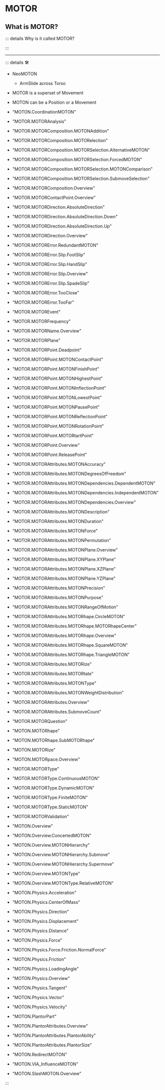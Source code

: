 <script setup>
import ElementGroupIkon from '/vue/ElementGroupIkon.vue'
</script>

# <div class="d-flex justify-center text-h1"><motor>MOTOR</motor></div>

<ElementGroupIkon imageSource='/Ikon/Motor_Ikon.png' />

## What is <motor>MOTOR?</motor>

::: details Why is it called <motor>MOTOR</motor>?

:::

---

<!-- =================================================== -->
<!-- =================================================== -->
<!-- =================================================== -->
<!-- =================================================== -->
<!-- =================================================== -->
::: details 🛠

- NeoMOTON
    - ArmSlide across Torso
- MOTOR is a superset of Movement
- MOTON can be a Position or a Movement

- "MOTON.CoordinationMOTON"
- "MOTOR.MOTORAnalysis"
- "MOTOR.MOTORComposition.MOTONAddition"
- "MOTOR.MOTORComposition.MOTORelection"
- "MOTOR.MOTORComposition.MOTORSelection.AlternativeMOTON"
- "MOTOR.MOTORComposition.MOTORSelection.ForcedMOTON"
- "MOTOR.MOTORComposition.MOTORSelection.MOTONComparison"
- "MOTOR.MOTORComposition.MOTORSelection.SubmoveSelection"
- "MOTOR.MOTORComposition.Overview"
- "MOTOR.MOTORContactPoint.Overview"
- "MOTOR.MOTORDirection.AbsoluteDirection"
- "MOTOR.MOTORDirection.AbsoluteDirection.Down"
- "MOTOR.MOTORDirection.AbsoluteDirection.Up"
- "MOTOR.MOTORDirection.Overview"
- "MOTOR.MOTORError.RedundantMOTON"
- "MOTOR.MOTORError.Slip.FootSlip"
- "MOTOR.MOTORError.Slip.HandSlip"
- "MOTOR.MOTORError.Slip.Overview"
- "MOTOR.MOTORError.Slip.SpadeSlip"
- "MOTOR.MOTORError.TooClose"
- "MOTOR.MOTORError.TooFar"
- "MOTOR.MOTOREvent"
- "MOTOR.MOTORFrequency"
- "MOTOR.MOTORName.Overview"
- "MOTOR.MOTORPlane"
- "MOTOR.MOTORPoint.Deadpoint"
- "MOTOR.MOTORPoint.MOTONContactPoint"
- "MOTOR.MOTORPoint.MOTONFinishPoint"
- "MOTOR.MOTORPoint.MOTONHighestPoint"
- "MOTOR.MOTORPoint.MOTONInflectionPoint"
- "MOTOR.MOTORPoint.MOTONLowestPoint"
- "MOTOR.MOTORPoint.MOTONPausePoint"
- "MOTOR.MOTORPoint.MOTONReflectionPoint"
- "MOTOR.MOTORPoint.MOTONRotationPoint"
- "MOTOR.MOTORPoint.MOTORtartPoint"
- "MOTOR.MOTORPoint.Overview"
- "MOTOR.MOTORPoint.ReleasePoint"
- "MOTOR.MOTORAttributes.MOTONAccuracy"
- "MOTOR.MOTORAttributes.MOTONDegreesOfFreedom"
- "MOTOR.MOTORAttributes.MOTONDependencies.DependentMOTON"
- "MOTOR.MOTORAttributes.MOTONDependencies.IndependentMOTON"
- "MOTOR.MOTORAttributes.MOTONDependencies.Overview"
- "MOTOR.MOTORAttributes.MOTONDescription"
- "MOTOR.MOTORAttributes.MOTONDuration"
- "MOTOR.MOTORAttributes.MOTONForce"
- "MOTOR.MOTORAttributes.MOTONPermutation"
- "MOTOR.MOTORAttributes.MOTONPlane.Overview"
- "MOTOR.MOTORAttributes.MOTONPlane.XYPlane"
- "MOTOR.MOTORAttributes.MOTONPlane.XZPlane"
- "MOTOR.MOTORAttributes.MOTONPlane.YZPlane"
- "MOTOR.MOTORAttributes.MOTONPrecision"
- "MOTOR.MOTORAttributes.MOTONPurpose"
- "MOTOR.MOTORAttributes.MOTONRangeOfMotion"
- "MOTOR.MOTORAttributes.MOTORhape.CircleMOTON"
- "MOTOR.MOTORAttributes.MOTORhape.MOTORhapeCenter"
- "MOTOR.MOTORAttributes.MOTORhape.Overview"
- "MOTOR.MOTORAttributes.MOTORhape.SquareMOTON"
- "MOTOR.MOTORAttributes.MOTORhape.TriangleMOTON"
- "MOTOR.MOTORAttributes.MOTORize"
- "MOTOR.MOTORAttributes.MOTORtate"
- "MOTOR.MOTORAttributes.MOTONType"
- "MOTOR.MOTORAttributes.MOTONWeightDistribution"
- "MOTOR.MOTORAttributes.Overview"
- "MOTOR.MOTORAttributes.SubmoveCount"
- "MOTOR.MOTORQuestion"
- "MOTON.MOTORhape"
- "MOTON.MOTORhape.SubMOTORhape"
- "MOTON.MOTORize"
- "MOTON.MOTORpace.Overview"
- "MOTOR.MOTORType"
- "MOTOR.MOTORType.ContinuousMOTON"
- "MOTOR.MOTORType.DynamicMOTON"
- "MOTOR.MOTORType.FiniteMOTON"
- "MOTOR.MOTORType.StaticMOTON"
- "MOTOR.MOTORValidation"
- "MOTON.Overview"
- "MOTON.Overview.ConcertedMOTON"
- "MOTON.Overview.MOTONHierarchy"
- "MOTON.Overview.MOTONHierarchy.Submove"
- "MOTON.Overview.MOTONHierarchy.Supermove"
- "MOTON.Overview.MOTONType"
- "MOTON.Overview.MOTONType.RelativeMOTON"
- "MOTON.Physics.Acceleration"
- "MOTON.Physics.CenterOfMass"
- "MOTON.Physics.Direction"
- "MOTON.Physics.Displacement"
- "MOTON.Physics.Distance"
- "MOTON.Physics.Force"
- "MOTON.Physics.Force.Friction.NormalForce"
- "MOTON.Physics.Friction"
- "MOTON.Physics.LoadingAngle"
- "MOTON.Physics.Overview"
- "MOTON.Physics.Tangent"
- "MOTON.Physics.Vector"
- "MOTON.Physics.Velocity"
- "MOTON.PlantorPart"
- "MOTON.PlantorAttributes.Overview"
- "MOTON.PlantorAttributes.PlantorAbility"
- "MOTON.PlantorAttributes.PlantorSize"
- "MOTON.RedirectMOTON"
- "MOTON.VIA_InfluenceMOTON"
- "MOTON.SlashMOTON.Overview"

:::
